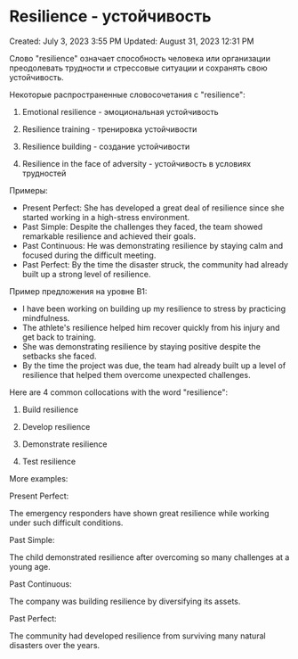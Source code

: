# Resilience - устойчивость

Created: July 3, 2023 3:55 PM
Updated: August 31, 2023 12:31 PM

Слово "resilience" означает способность человека или организации преодолевать трудности и стрессовые ситуации и сохранять свою устойчивость.

Некоторые распространенные словосочетания с "resilience":

1. Emotional resilience - эмоциональная устойчивость

2. Resilience training - тренировка устойчивости

3. Resilience building - создание устойчивости

4. Resilience in the face of adversity - устойчивость в условиях трудностей

Примеры:

- Present Perfect: She has developed a great deal of resilience since she started working in a high-stress environment.
- Past Simple: Despite the challenges they faced, the team showed remarkable resilience and achieved their goals.
- Past Continuous: He was demonstrating resilience by staying calm and focused during the difficult meeting.
- Past Perfect: By the time the disaster struck, the community had already built up a strong level of resilience.

Пример предложения на уровне B1:

- I have been working on building up my resilience to stress by practicing mindfulness.
- The athlete's resilience helped him recover quickly from his injury and get back to training.
- She was demonstrating resilience by staying positive despite the setbacks she faced.
- By the time the project was due, the team had already built up a level of resilience that helped them overcome unexpected challenges.

Here are 4 common collocations with the word "resilience":

1. Build resilience

2. Develop resilience

3. Demonstrate resilience

4. Test resilience

More examples:

Present Perfect:

The emergency responders have shown great resilience while working under such difficult conditions.

Past Simple:

The child demonstrated resilience after overcoming so many challenges at a young age.

Past Continuous:

The company was building resilience by diversifying its assets.

Past Perfect:

The community had developed resilience from surviving many natural disasters over the years.